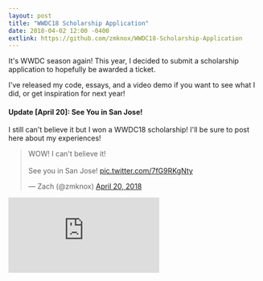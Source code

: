 ```yaml
---
layout: post
title: "WWDC18 Scholarship Application"
date: 2018-04-02 12:00 -0400
extlink: https://github.com/zmknox/WWDC18-Scholarship-Application
---
```


It's WWDC season again! This year, I decided to submit a scholarship application to hopefully be awarded a ticket.

I've released my code, essays, and a video demo if you want to see what I did, or get inspiration for next year!

#### Update [April 20]: See You in San Jose!

I still can't believe it but I won a WWDC18 scholarship! I'll be sure to post here about my experiences!

<!-- more -->

<div class="embed-responsive">
<blockquote class="twitter-tweet" data-lang="en"><p lang="en" dir="ltr">WOW! I can&#39;t believe it!<br><br>See you in San Jose! <a href="https://t.co/7fG9RKgNty">pic.twitter.com/7fG9RKgNty</a></p>&mdash; Zach (@zmknox) <a href="https://twitter.com/zmknox/status/987417050531467264?ref_src=twsrc%5Etfw">April 20, 2018</a></blockquote> <script async src="https://platform.twitter.com/widgets.js" charset="utf-8"></script>    
</div>

<div class="embed-responsive embed-responsive-16by9">
    <iframe class="embed-responsive-item" src="https://www.youtube-nocookie.com/embed/Kl4ZJdD8dkY?rel=0" frameborder="0" allow="autoplay; encrypted-media" allowfullscreen></iframe>
</div>
